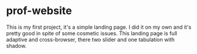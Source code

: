 # prof-website
This is my first project, it's a simple landing page. I did it on my own and it's pretty good in spite of some cosmetic issues. 
This landing page is full adaptive and cross-browser, there two slider and one tabulation with shadow.
